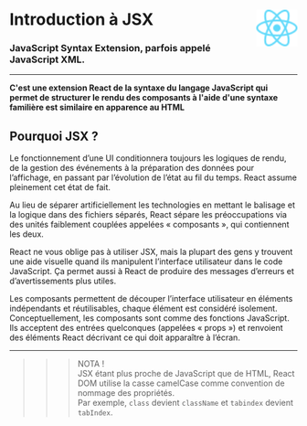 # **Introduction à JSX**<a href="../"><img align="right" src="../../src/images/React-icon.svg" alt="React" height="64px"></a>

### **JavaScript Syntax Extension**, parfois appelé JavaScript XML.  
---
**C'est une extension React de la syntaxe du langage JavaScript qui permet de structurer le rendu des composants à l'aide d'une syntaxe familière est similaire en apparence au HTML**

## **Pourquoi JSX ?**

Le fonctionnement d’une UI conditionnera toujours les logiques de rendu, de la gestion des événements à la préparation des données pour l’affichage, en passant par l’évolution de l’état au fil du temps. React assume pleinement cet état de fait.

Au lieu de séparer artificiellement les technologies en mettant le balisage et la logique dans des fichiers séparés, React sépare les préoccupations via des unités faiblement couplées appelées « composants », qui contiennent les deux. 

React ne vous oblige pas à utiliser JSX, mais la plupart des gens y trouvent une aide visuelle quand ils manipulent l’interface utilisateur dans le code JavaScript. Ça permet aussi à React de produire des messages d’erreurs et d’avertissements plus utiles.

Les composants permettent de découper l’interface utilisateur en éléments indépendants et réutilisables, chaque élément est considéré isolement.  
Conceptuellement, les composants sont comme des fonctions JavaScript. Ils acceptent des entrées quelconques (appelées « props ») et renvoient des éléments React décrivant ce qui doit apparaître à l’écran.  

---
>>>NOTA !  
>JSX étant plus proche de JavaScript que de HTML, React DOM utilise la casse camelCase comme convention de nommage des propriétés.  
Par exemple, `class` devient `className` et `tabindex` devient `tabIndex`.